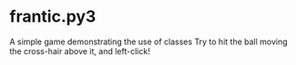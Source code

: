 # frantic.py3
A simple game demonstrating the use of classes
Try to hit the ball moving the cross-hair above it, and left-click!
